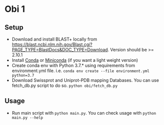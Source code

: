 # Obi 1

## Setup
- Download and install BLAST+ locally from https://blast.ncbi.nlm.nih.gov/Blast.cgi?PAGE_TYPE=BlastDocs&DOC_TYPE=Download.
Version should be >= 2.10.1
- Install [Conda](https://docs.conda.io/projects/conda/en/latest/user-guide/install/) or [Miniconda](https://docs.conda.io/en/latest/miniconda.html) (if you want a light weight version)
- Create conda env with Python 3.7.* using requirements from environment.yml file. i.e. `conda env create --file environment.yml python=3.7`
- Download Swissprot and Uniprot-PDB mapping Databases. You can use fetch_db.py script to do so. `python obi/fetch_db.py`

## Usage
- Run main script with `python main.py`. You can check usage with `python main.py --help`